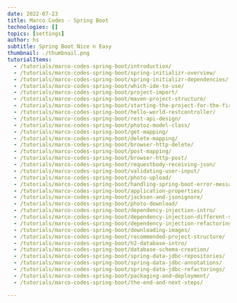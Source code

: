 ```yaml
---
date: 2022-07-23
title: Marco Codes - Spring Boot
technologies: []
topics: [settings]
author: hs
subtitle: Spring Boot Nice n Easy
thumbnail: ./thumbnail.png
tutorialItems:
  - /tutorials/marco-codes-spring-boot/introduction/
  - /tutorials/marco-codes-spring-boot/spring-initializr-overview/
  - /tutorials/marco-codes-spring-boot/spring-initializr-dependencies/
  - /tutorials/marco-codes-spring-boot/which-ide-to-use/
  - /tutorials/marco-codes-spring-boot/project-import/
  - /tutorials/marco-codes-spring-boot/maven-project-structure/
  - /tutorials/marco-codes-spring-boot/starting-the-project-for-the-first-time/
  - /tutorials/marco-codes-spring-boot/hello-world-restcontroller/
  - /tutorials/marco-codes-spring-boot/rest-api-design/
  - /tutorials/marco-codes-spring-boot/photoz-model-class/
  - /tutorials/marco-codes-spring-boot/get-mapping/
  - /tutorials/marco-codes-spring-boot/delete-mapping/
  - /tutorials/marco-codes-spring-boot/browser-http-delete/
  - /tutorials/marco-codes-spring-boot/post-mapping/
  - /tutorials/marco-codes-spring-boot/browser-http-post/
  - /tutorials/marco-codes-spring-boot/requestbody-receiving-json/
  - /tutorials/marco-codes-spring-boot/validating-user-input/
  - /tutorials/marco-codes-spring-boot/photo-upload/
  - /tutorials/marco-codes-spring-boot/handling-spring-boot-error-messages/
  - /tutorials/marco-codes-spring-boot/application-properties/
  - /tutorials/marco-codes-spring-boot/jackson-and-jsonignore/
  - /tutorials/marco-codes-spring-boot/photo-download/
  - /tutorials/marco-codes-spring-boot/dependency-injection-intro/
  - /tutorials/marco-codes-spring-boot/dependency-injection-different-styles/
  - /tutorials/marco-codes-spring-boot/dependency-injection-refactorings/
  - /tutorials/marco-codes-spring-boot/downloading-images/
  - /tutorials/marco-codes-spring-boot/recommended-project-structure/
  - /tutorials/marco-codes-spring-boot/h2-database-intro/
  - /tutorials/marco-codes-spring-boot/database-schema-creation/
  - /tutorials/marco-codes-spring-boot/spring-data-jdbc-repositories/
  - /tutorials/marco-codes-spring-boot/spring-data-jdbc-annotations/
  - /tutorials/marco-codes-spring-boot/spring-data-jdbc-refactorings/
  - /tutorials/marco-codes-spring-boot/packaging-and-deployment/
  - /tutorials/marco-codes-spring-boot/the-end-and-next-steps/

---
```

